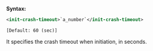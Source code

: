 **Syntax:**

```xml
<init-crash-timeout>`a_number`</init-crash-timeout>
```

`[Default: 60 (sec)]`

It specifies the crash timeout when initiation, in seconds.
